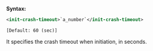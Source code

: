 **Syntax:**

```xml
<init-crash-timeout>`a_number`</init-crash-timeout>
```

`[Default: 60 (sec)]`

It specifies the crash timeout when initiation, in seconds.
